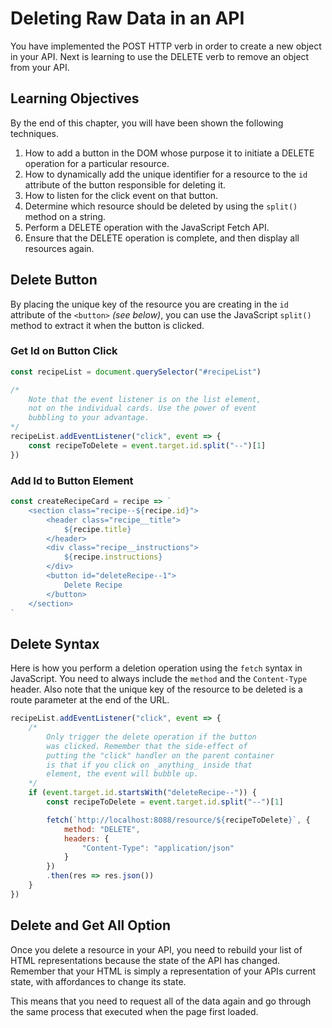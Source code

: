 # Deleting Raw Data in an API

You have implemented the POST HTTP verb in order to create a new object in your API. Next is learning to use the DELETE verb to remove an object from your API.

## Learning Objectives

By the end of this chapter, you will have been shown the following techniques.

1. How to add a button in the DOM whose purpose it to initiate a DELETE operation for a particular resource.
1. How to dynamically add the unique identifier for a resource to the `id` attribute of the button responsible for deleting it.
1. How to listen for the click event on that button.
1. Determine which resource should be deleted by using the `split()` method on a string.
1. Perform a DELETE operation with the JavaScript Fetch API.
1. Ensure that the DELETE operation is complete, and then display all resources again.

## Delete Button

By placing the unique key of the resource you are creating in the `id` attribute of the `<button>` _(see below)_, you can use the JavaScript `split()` method to extract it when the button is clicked.

### Get Id on Button Click

```js
const recipeList = document.querySelector("#recipeList")

/*
    Note that the event listener is on the list element,
    not on the individual cards. Use the power of event
    bubbling to your advantage.
*/
recipeList.addEventListener("click", event => {
    const recipeToDelete = event.target.id.split("--")[1]
})
```

### Add Id to Button Element

```js
const createRecipeCard = recipe => `
    <section class="recipe--${recipe.id}">
        <header class="recipe__title">
            ${recipe.title}
        </header>
        <div class="recipe__instructions">
            ${recipe.instructions}
        </div>
        <button id="deleteRecipe--1">
            Delete Recipe
        </button>
    </section>
`
```


## Delete Syntax

Here is how you perform a deletion operation using the `fetch` syntax in JavaScript. You need to always include the `method` and the `Content-Type` header. Also note that the unique key of the resource to be deleted is a route parameter at the end of the URL.

```js
recipeList.addEventListener("click", event => {
    /*
        Only trigger the delete operation if the button
        was clicked. Remember that the side-effect of
        putting the "click" handler on the parent container
        is that if you click on _anything_ inside that
        element, the event will bubble up.
    */
    if (event.target.id.startsWith("deleteRecipe--")) {
        const recipeToDelete = event.target.id.split("--")[1]

        fetch(`http://localhost:8088/resource/${recipeToDelete}`, {
            method: "DELETE",
            headers: {
                "Content-Type": "application/json"
            }
        })
        .then(res => res.json())
    }
})
```

## Delete and Get All Option

Once you delete a resource in your API, you need to rebuild your list of HTML representations because the state of the API has changed. Remember that your HTML is simply a representation of your APIs current state, with affordances to change its state.

This means that you need to request all of the data again and go through the same process that executed when the page first loaded.
